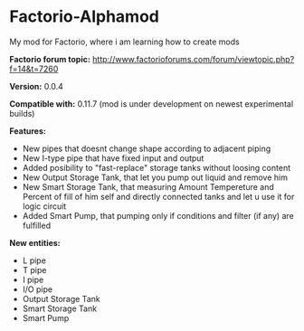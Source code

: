 Factorio-Alphamod
=================

My mod for Factorio, where i am learning how to create mods
               
**Factorio forum topic:** http://www.factorioforums.com/forum/viewtopic.php?f=14&t=7260

**Version:** 0.0.4

**Compatible with:** 0.11.7 (mod is under development on newest experimental builds)

**Features:**

* New pipes that doesnt change shape according to adjacent piping
* New I-type pipe that have fixed input and output
* Added posibility to "fast-replace" storage tanks without loosing content
* New Output Storage Tank, that let you pump out liquid and remove him 
* New Smart Storage Tank, that measuring Amount Tempereture and Percent of fill of him self and directly connected tanks and let u use it for logic circuit
* Added Smart Pump, that pumping only if conditions and filter (if any) are fulfilled

**New entities:**

* L pipe
* T pipe
* I pipe
* I/O pipe  
* Output Storage Tank
* Smart Storage Tank
* Smart Pump
